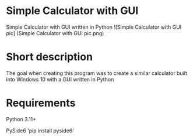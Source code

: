 # Simple Calculator with GUI

 Simple Calculator with GUI written in Python
 ![Simple Calculator with GUI pic] (Simple Calculator with GUI pic.png)
 
# Short description

The goal when creating this program was to create a similar calculator built into Windows 10 with a GUI written in Python

# Requirements

Python 3.11+

PySide6
'pip install pyside6'
